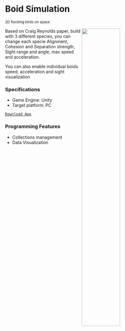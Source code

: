 # Boid Simulation
 <sub> 2D flocking birds on space  <sub>

<img src="https://github.com/tambosi-matheus/Boids-Simulation/raw/main/Gameplay%20GIF.gif" width=50% align="right">
 
Based on Craig Reynolds paper, build with 3 different species, you can change each specie Alignment, Cohesion and Separation strength, Sight range and angle, max speed and acceleration.

You can also enable individual boids speed, acceleration and sight visualization 

### Specifications
- Game Engine: Unity
- Target platform: PC
 
[`Download App`](https://github.com/tambosi-matheus/Boids-Simulation/raw/main/Boids%20Simulation.zip)

### Programming Features
- Collections management
- Data Visualization
